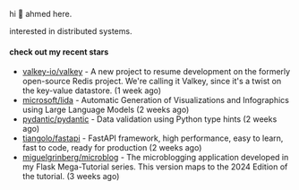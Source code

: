 hi 👋 ahmed here.

interested in distributed systems.

#### check out my recent stars

- [valkey-io/valkey](https://github.com/valkey-io/valkey) - A new project to resume development on the formerly open-source Redis project. We&#39;re calling it Valkey, since it&#39;s a twist on the key-value datastore. (1 week ago)
- [microsoft/lida](https://github.com/microsoft/lida) - Automatic Generation of Visualizations and Infographics using Large Language Models (2 weeks ago)
- [pydantic/pydantic](https://github.com/pydantic/pydantic) - Data validation using Python type hints (2 weeks ago)
- [tiangolo/fastapi](https://github.com/tiangolo/fastapi) - FastAPI framework, high performance, easy to learn, fast to code, ready for production (2 weeks ago)
- [miguelgrinberg/microblog](https://github.com/miguelgrinberg/microblog) - The microblogging application developed in my Flask Mega-Tutorial series. This version maps to the 2024 Edition of the tutorial. (3 weeks ago)

